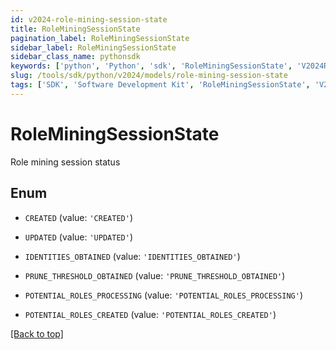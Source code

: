 ```yaml
---
id: v2024-role-mining-session-state
title: RoleMiningSessionState
pagination_label: RoleMiningSessionState
sidebar_label: RoleMiningSessionState
sidebar_class_name: pythonsdk
keywords: ['python', 'Python', 'sdk', 'RoleMiningSessionState', 'V2024RoleMiningSessionState'] 
slug: /tools/sdk/python/v2024/models/role-mining-session-state
tags: ['SDK', 'Software Development Kit', 'RoleMiningSessionState', 'V2024RoleMiningSessionState']
---
```


# RoleMiningSessionState

Role mining session status

## Enum

* `CREATED` (value: `'CREATED'`)

* `UPDATED` (value: `'UPDATED'`)

* `IDENTITIES_OBTAINED` (value: `'IDENTITIES_OBTAINED'`)

* `PRUNE_THRESHOLD_OBTAINED` (value: `'PRUNE_THRESHOLD_OBTAINED'`)

* `POTENTIAL_ROLES_PROCESSING` (value: `'POTENTIAL_ROLES_PROCESSING'`)

* `POTENTIAL_ROLES_CREATED` (value: `'POTENTIAL_ROLES_CREATED'`)

[[Back to top]](#) 

